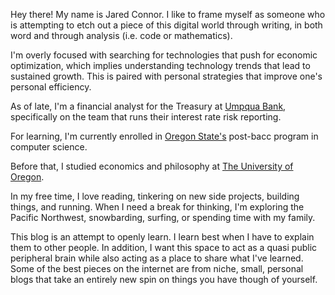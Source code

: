 Hey there! My name is Jared Connor. I like to frame myself as someone who is attempting to etch out a piece of this digital world through writing, in both word and through analysis (i.e. code or mathematics).

I'm overly focused with searching for technologies that push for economic optimization, which implies understanding technology trends that lead to sustained growth. This is paired with personal strategies that improve one's personal efficiency. 

As of late, I'm a financial analyst for the Treasury at [Umpqua Bank](https://www.umpquabank.com/), specifically on the team that runs their interest rate risk reporting. 

For learning, I'm currently enrolled in [Oregon State's](https://oregonstate.edu/) post-bacc program in computer science. 

Before that, I studied economics and philosophy at [The University of Oregon](https://www.uoregon.edu/). 

In my free time, I love reading, tinkering on new side projects, building things, and running. When I need a break for thinking, I'm exploring the Pacific Northwest, snowbarding, surfing, or spending time with my family. 

This blog is an attempt to openly learn. I learn best when I have to explain them to other people. In addition, I want this space to act as a quasi public peripheral brain while also acting as a place to share what I've learned. Some of the best pieces on the internet are from niche, small, personal blogs that take an entirely new spin on things you have though of yourself. 
